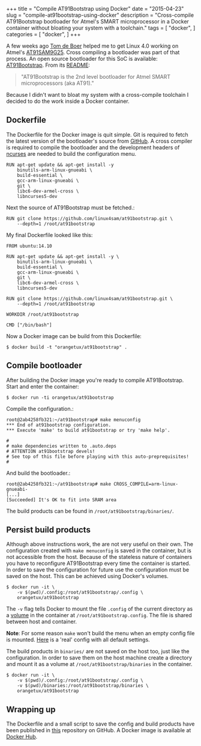 +++
title = "Compile AT91Bootstrap using Docker"
date = "2015-04-23"
slug = "compile-at91bootstrap-using-docker"
description = "Cross-compile AT91Bootstrap bootloader for Atmel's SMART microprocessor in a Docker container without bloating your system with a toolchain."
tags = [
    "docker",
]
categories = [
    "docker",
]
+++

A few weeks ago [Tom de Boer][tom_de_boer] helped me to get Linux 4.0 working
on Atmel's [AT91SAM9G25][at91sam9g25]. Cross compiling a bootloader was part of
that process. An open source bootloader for this SoC is available:
[AT91Bootstrap][at91bootstrap]. From its [README][readme]:

> "AT91Bootstrap is the 2nd level bootloader for Atmel SMART microprocessors
> (aka AT91)."

Because I didn't want to bloat my system with a cross-compile toolchain I
decided to do the work inside a Docker container.

## Dockerfile
The Dockerfile for the Docker image is quit simple. Git is required to fetch
the latest version of the bootloader's source from [GitHub][at91bootstrap]. A
cross compiler is required to compile the bootloader and the development
headers of [ncurses][ncurses] are needed to build the configuration menu.

```
RUN apt-get update && apt-get install -y
    binutils-arm-linux-gnueabi \
    build-essential \
    gcc-arm-linux-gnueabi \
    git \
    libc6-dev-armel-cross \
    libncurses5-dev
```

Next the source of AT91Bootstrap must be fetched.:

```
RUN git clone https://github.com/linux4sam/at91bootstrap.git \
    --depth=1 /root/at91bootstrap
```

My final Dockerfile looked like this:

```
FROM ubuntu:14.10

RUN apt-get update && apt-get install -y \
    binutils-arm-linux-gnueabi \
    build-essential \
    gcc-arm-linux-gnueabi \
    git \
    libc6-dev-armel-cross \
    libncurses5-dev

RUN git clone https://github.com/linux4sam/at91bootstrap.git \
    --depth=1 /root/at91bootstrap

WORKDIR /root/at91bootstrap

CMD ["/bin/bash"]
```

Now a Docker image can be build from this Dockerfile:

```
$ docker build -t "orangetux/at91bootstrap" .
```

## Compile bootloader
After building the Docker image you're ready to compile AT91Bootstrap. Start
and enter the container:

```
$ docker run -ti orangetux/at91bootstrap
```

Compile the configuration.:

```
root@2ab4258fb321:~/at91bootstrap# make menuconfig
*** End of at91bootstrap configuration.
*** Execute 'make' to build at91bootstrap or try 'make help'.

#
# make dependencies written to .auto.deps
# ATTENTION at91bootstrap devels!
# See top of this file before playing with this auto-preprequisites!
#
```

And build the bootloader.:

```
root@2ab4258fb321:~/at91bootstrap# make CROSS_COMPILE=arm-linux-gnueabi-
[...]
[Succeeded] It's OK to fit into SRAM area
```

The build products can be found in `/root/at91bootstrap/binaries/`.

## Persist build products
Although above instructions work, the are not very useful on their own.
The configuration created with `make menuconfig` is saved in the container, but
is not accessible from the host. Because of the stateless nature of containers
you have to reconfigure AT91Bootstrap every time the container is started. In
order to save the configuration for future use the configuration must be saved
on the host. This can be achieved using Docker's volumes.

```
$ docker run -it \
    -v $(pwd)/.config:/root/at91bootstrap/.config \
    orangetux/at91bootstrap
```

The `-v` flag tells Docker to mount the file `.config` of the current directory
as a [volume][docker-volumes] in the container at `/root/at91bootstrap.config`.
The file is shared between host and container.

**Note**: For some reason `make` won't build the menu when an empty config file
is mounted. [Here][.config] is a 'real' config with all default settings.

The build products in `binaries/` are not saved on the host too, just like the
configuration. In order to save them on the host machine create a directory
and mount it as a volume at `/root/at91bootstrap/binaries` in the container.

```
$ docker run -it \
    -v $(pwd)/.config:/root/at91bootstrap/.config \
    -v $(pwd)/binaries:/root/at91bootstrap/binaries \
    orangetux/at91bootstrap
```

## Wrapping up
The Dockerfile and a small script to save the config and build products have
been published in [this][orangetux/docker-at91bootstrap] repository on GitHub.
A Docker image is available at [Docker Hub][docker-hub].


[tom_de_boer]:http://tomdeboer.nl/
[at91sam9g25]:http://www.atmel.com/devices/SAM9G25.aspx
[readme]:https://github.com/linux4sam/at91bootstrap/blob/master/README.txt
[at91bootstrap]:https://github.com/linux4sam/at91bootstrap
[ncurses]:https://www.gnu.org/software/ncurses/
[docker-volumes]:http://docs.docker.com/userguide/dockervolumes/
[.config]:https://raw.githubusercontent.com/OrangeTux/docker-at91bootstrap/master/.config.default
[orangetux/docker-at91bootstrap]:https://github.com/orangetux/docker-at91bootstrap
[docker-hub]:https://registry.hub.docker.com/u/orangetux/at91bootstrap/
